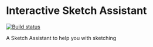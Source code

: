 # Interactive Sketch Assistant
[![Build status](https://ci.appveyor.com/api/projects/status/yvefugnjqwc8649y?svg=true)](https://ci.appveyor.com/project/m-edlund/bp-sketchassistant)

A Sketch Assistant to help you with sketching
